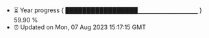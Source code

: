 - ⏳ Year progress { █████████████████▁▁▁▁▁▁▁▁▁▁▁▁▁ } 59.90 %
- ⏰ Updated on Mon, 07 Aug 2023 15:17:15 GMT

